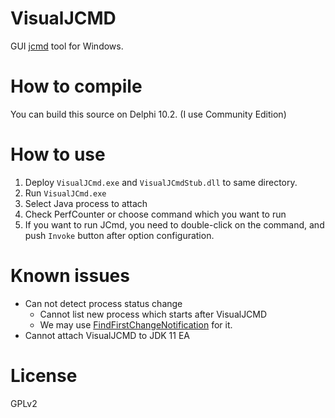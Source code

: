 # VisualJCMD

GUI [jcmd](https://docs.oracle.com/javase/jp/10/tools/jcmd.htm) tool for Windows.

# How to compile

You can build this source on Delphi 10.2.
(I use Community Edition)

# How to use

1. Deploy `VisualJCmd.exe` and `VisualJCmdStub.dll` to same directory.
2. Run `VisualJCmd.exe`
3. Select Java process to attach
4. Check PerfCounter or choose command which you want to run
5. If you want to run JCmd, you need to double-click on the command, and push `Invoke` button after option configuration.

# Known issues

* Can not detect process status change
    * Cannot list new process which starts after VisualJCMD
    * We may use [FindFirstChangeNotification](https://docs.microsoft.com/en-us/windows/desktop/api/FileAPI/nf-fileapi-findfirstchangenotificationa) for it.
* Cannot attach VisualJCMD to JDK 11 EA

# License

GPLv2
